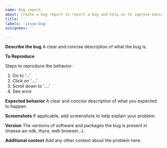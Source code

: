 ```yaml
---
name: Bug report
about: Create a bug report to report a bug and help us to improve massa-as-sdk
title: ''
labels: 'issue:bug'
assignees: ''

---
```


**Describe the bug**
A clear and concise description of what the bug is.

**To Reproduce**

Steps to reproduce the behavior:

1. Go to '...'
2. Click on '....'
3. Scroll down to '....'
4. See error

**Expected behavior**
A clear and concise description of what you expected to happen.

**Screenshots**
If applicable, add screenshots to help explain your problem.

**Version**
The versions of software and packages the bug is present in (massa-as-sdk, thyra, web browser...).

**Additional context**
Add any other context about the problem here.
